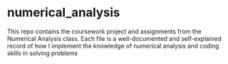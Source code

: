 # numerical_analysis
This repo contains the coursework project and assignments from the Numerical Analysis class. Each file is a well-documented and self-explained record of how I implement the knowledge of numerical analysis and coding skills in solving problems
